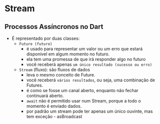 # Stream

## Processos Assíncronos no Dart
- É representado por duas classes:
  - `Future (futuro)`
    - é usado para representar um valor ou um erro que estará disponível em algum momento no futuro.
    - ela tem uma promessa de que irá responder algo no futuro
    - você receberá apenas `um único resultado (sucesso ou erro)`
  - `Stream` (fluxo): são fluxos de dados 
    - leva o mesmo conceito de Future.
    - você receberá `vários resultados`, ou seja, uma combinação de Futures.
    - é como se fosse um canal aberto, enquanto não fechar continuará aberto.
    - `await` não é permitido usar num Stream, porque a todo o momento é enviado dados.
    - por padrão um stream pode ter apenas um único ouvinte, mas tem exceção - asBroadcast
